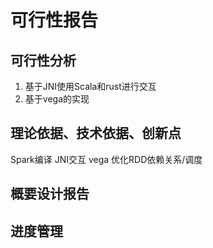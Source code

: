 # 可行性报告
## 可行性分析
1. 基于JNI使用Scala和rust进行交互
2. 基于vega的实现
## 理论依据、技术依据、创新点
Spark编译
JNI交互
vega
优化RDD依赖关系/调度
## 概要设计报告
## 进度管理